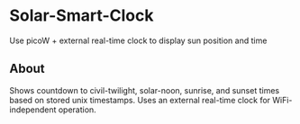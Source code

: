 # Solar-Smart-Clock
 Use picoW + external real-time clock to display sun position and time

## About

Shows countdown to civil-twilight, solar-noon, sunrise, and sunset times based on stored unix timestamps. Uses an external real-time clock for WiFi-independent operation.